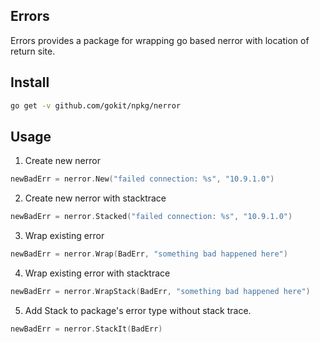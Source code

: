 Errors
---------

Errors provides a package for wrapping go based nerror with location of return site.


## Install

```bash
go get -v github.com/gokit/npkg/nerror
```

## Usage

1. Create new nerror


```go
newBadErr = nerror.New("failed connection: %s", "10.9.1.0")
```

2. Create new nerror with stacktrace


```go
newBadErr = nerror.Stacked("failed connection: %s", "10.9.1.0")
```

3. Wrap existing error


```go
newBadErr = nerror.Wrap(BadErr, "something bad happened here")
```

4. Wrap existing error with stacktrace


```go
newBadErr = nerror.WrapStack(BadErr, "something bad happened here")
```

5. Add Stack to package's error type without stack trace.


```go
newBadErr = nerror.StackIt(BadErr)
```
